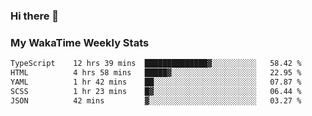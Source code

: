 ### Hi there 👋

<!--
**royschrauwen/royschrauwen** is a ✨ _special_ ✨ repository because its `README.md` (this file) appears on your GitHub profile.

Here are some ideas to get you started:

- 🔭 I’m currently working on ...
- 🌱 I’m currently learning ...
- 👯 I’m looking to collaborate on ...
- 🤔 I’m looking for help with ...
- 💬 Ask me about ...
- 📫 How to reach me: ...
- 😄 Pronouns: ...
- ⚡ Fun fact: ...
-->


### My WakaTime Weekly Stats
<!--START_SECTION:waka-->

```txt
TypeScript    12 hrs 39 mins  ██████████████▓░░░░░░░░░░   58.42 %
HTML          4 hrs 58 mins   █████▓░░░░░░░░░░░░░░░░░░░   22.95 %
YAML          1 hr 42 mins    ██░░░░░░░░░░░░░░░░░░░░░░░   07.87 %
SCSS          1 hr 23 mins    █▓░░░░░░░░░░░░░░░░░░░░░░░   06.44 %
JSON          42 mins         ▓░░░░░░░░░░░░░░░░░░░░░░░░   03.27 %
```

<!--END_SECTION:waka-->
